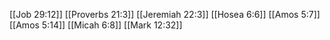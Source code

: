 [[Job 29:12]]
[[Proverbs 21:3]]
[[Jeremiah 22:3]]
[[Hosea 6:6]]
[[Amos 5:7]]
[[Amos 5:14]]
[[Micah 6:8]]
[[Mark 12:32]]
